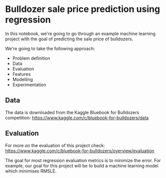 # Bulldozer sale price prediction using regression

In this notebook, we're going to go through an example machine learning project with the goal of predicting the sale price of bulldozers.

We're going to take the following approach:
* Problem definition 
* Data 
* Evaluation 
* Features 
* Modelling 
* Experimentation

## Data
The data is downloaded from the Kaggle Bluebook for Bulldozers competition: https://www.kaggle.com/c/bluebook-for-bulldozers/data

## Evaluation
For more on the evaluation of this project check: https://www.kaggle.com/c/bluebook-for-bulldozers/overview/evaluation

The goal for most regression evaluation metrics is to minimize the error. For example, our goal for this project will be to build a machine learning model which minimises RMSLE.
